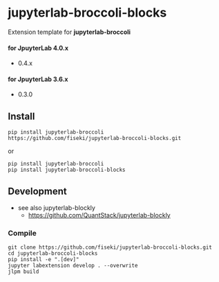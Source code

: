 # jupyterlab-broccoli-blocks
Extension template for **jupyterlab-broccoli**

#### for JpuyterLab 4.0.x
* 0.4.x
#### for JpuyterLab 3.6.x
* 0.3.0

## Install
```
pip install jupyterlab-broccoli
https://github.com/fiseki/jupyterlab-broccoli-blocks.git
```
or
```
pip install jupyterlab-broccoli
pip install jupyterlab-broccoli-blocks
```
## Development
* see also jupyterlab-blockly
  * https://github.com/QuantStack/jupyterlab-blockly
 
### Compile
```
git clone https://github.com/fiseki/jupyterlab-broccoli-blocks.git
cd jupyterlab-broccoli-blocks
pip install -e ".[dev]"
jupyter labextension develop . --overwrite
jlpm build
```
